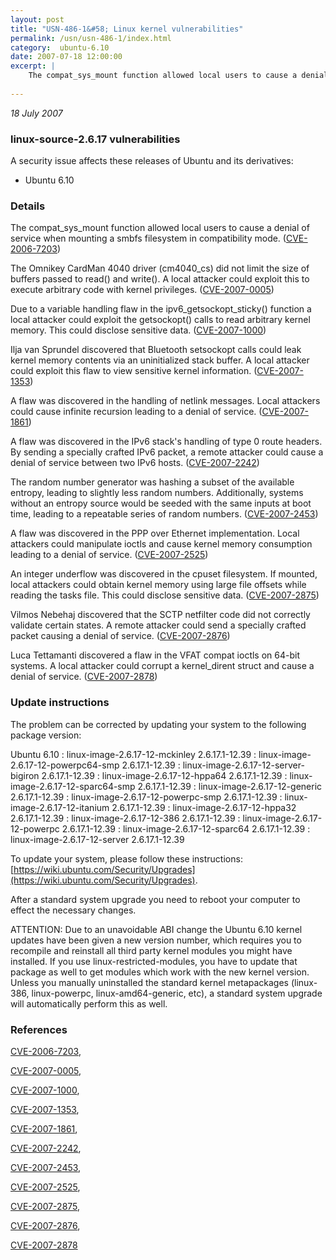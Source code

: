 ```yaml
---
layout: post
title: "USN-486-1&#58; Linux kernel vulnerabilities"
permalink: /usn/usn-486-1/index.html
category:  ubuntu-6.10
date: 2007-07-18 12:00:00
excerpt: |
    The compat_sys_mount function allowed local users to cause a denial of service when mounting a smbfs filesystem in compatibility mode. ([CVE-2006-7203](http://people.ubuntu.com/~ubuntu-security/cve/CVE-2006-7203))
    
--- 
```

 
 

*18 July 2007*

### linux-source-2.6.17 vulnerabilities

A security issue affects these releases of Ubuntu and its derivatives:

* Ubuntu 6.10

### Details

The compat_sys_mount function allowed local users to cause a denial of service when mounting a smbfs filesystem in compatibility mode. ([CVE-2006-7203](http://people.ubuntu.com/~ubuntu-security/cve/CVE-2006-7203))

The Omnikey CardMan 4040 driver (cm4040_cs) did not limit the size of buffers passed to read() and write(). A local attacker could exploit this to execute arbitrary code with kernel privileges. ([CVE-2007-0005](http://people.ubuntu.com/~ubuntu-security/cve/CVE-2007-0005))

Due to a variable handling flaw in the ipv6_getsockopt_sticky() function a local attacker could exploit the getsockopt() calls to read arbitrary kernel memory. This could disclose sensitive data. ([CVE-2007-1000](http://people.ubuntu.com/~ubuntu-security/cve/CVE-2007-1000))

Ilja van Sprundel discovered that Bluetooth setsockopt calls could leak kernel memory contents via an uninitialized stack buffer. A local attacker could exploit this flaw to view sensitive kernel information. ([CVE-2007-1353](http://people.ubuntu.com/~ubuntu-security/cve/CVE-2007-1353))

A flaw was discovered in the handling of netlink messages. Local attackers could cause infinite recursion leading to a denial of service. ([CVE-2007-1861](http://people.ubuntu.com/~ubuntu-security/cve/CVE-2007-1861))

A flaw was discovered in the IPv6 stack&#39;s handling of type 0 route headers. By sending a specially crafted IPv6 packet, a remote attacker could cause a denial of service between two IPv6 hosts. ([CVE-2007-2242](http://people.ubuntu.com/~ubuntu-security/cve/CVE-2007-2242))

The random number generator was hashing a subset of the available entropy, leading to slightly less random numbers. Additionally, systems without an entropy source would be seeded with the same inputs at boot time, leading to a repeatable series of random numbers. ([CVE-2007-2453](http://people.ubuntu.com/~ubuntu-security/cve/CVE-2007-2453))

A flaw was discovered in the PPP over Ethernet implementation. Local attackers could manipulate ioctls and cause kernel memory consumption leading to a denial of service. ([CVE-2007-2525](http://people.ubuntu.com/~ubuntu-security/cve/CVE-2007-2525))

An integer underflow was discovered in the cpuset filesystem. If mounted, local attackers could obtain kernel memory using large file offsets while reading the tasks file. This could disclose sensitive data. ([CVE-2007-2875](http://people.ubuntu.com/~ubuntu-security/cve/CVE-2007-2875))

Vilmos Nebehaj discovered that the SCTP netfilter code did not correctly validate certain states. A remote attacker could send a specially crafted packet causing a denial of service. ([CVE-2007-2876](http://people.ubuntu.com/~ubuntu-security/cve/CVE-2007-2876))

Luca Tettamanti discovered a flaw in the VFAT compat ioctls on 64-bit systems. A local attacker could corrupt a kernel_dirent struct and cause a denial of service. ([CVE-2007-2878](http://people.ubuntu.com/~ubuntu-security/cve/CVE-2007-2878))

### Update instructions

The problem can be corrected by updating your system to the following package version:

Ubuntu 6.10
 : linux-image-2.6.17-12-mckinley <span>2.6.17.1-12.39</span>
 : linux-image-2.6.17-12-powerpc64-smp <span>2.6.17.1-12.39</span>
 : linux-image-2.6.17-12-server-bigiron <span>2.6.17.1-12.39</span>
 : linux-image-2.6.17-12-hppa64 <span>2.6.17.1-12.39</span>
 : linux-image-2.6.17-12-sparc64-smp <span>2.6.17.1-12.39</span>
 : linux-image-2.6.17-12-generic <span>2.6.17.1-12.39</span>
 : linux-image-2.6.17-12-powerpc-smp <span>2.6.17.1-12.39</span>
 : linux-image-2.6.17-12-itanium <span>2.6.17.1-12.39</span>
 : linux-image-2.6.17-12-hppa32 <span>2.6.17.1-12.39</span>
 : linux-image-2.6.17-12-386 <span>2.6.17.1-12.39</span>
 : linux-image-2.6.17-12-powerpc <span>2.6.17.1-12.39</span>
 : linux-image-2.6.17-12-sparc64 <span>2.6.17.1-12.39</span>
 : linux-image-2.6.17-12-server <span>2.6.17.1-12.39</span>

To update your system, please follow these instructions: [https://wiki.ubuntu.com/Security/Upgrades](https://wiki.ubuntu.com/Security/Upgrades).

After a standard system upgrade you need to reboot your computer to effect the necessary changes.

ATTENTION: Due to an unavoidable ABI change the Ubuntu 6.10 kernel updates have been given a new version number, which requires you to recompile and reinstall all third party kernel modules you might have installed. If you use linux-restricted-modules, you have to update that package as well to get modules which work with the new kernel version. Unless you manually uninstalled the standard kernel metapackages (linux-386, linux-powerpc, linux-amd64-generic, etc), a standard system upgrade will automatically perform this as well.

### References

 
 [CVE-2006-7203](http://people.ubuntu.com/~ubuntu-security/cve/CVE-2006-7203), 

 [CVE-2007-0005](http://people.ubuntu.com/~ubuntu-security/cve/CVE-2007-0005), 

 [CVE-2007-1000](http://people.ubuntu.com/~ubuntu-security/cve/CVE-2007-1000), 

 [CVE-2007-1353](http://people.ubuntu.com/~ubuntu-security/cve/CVE-2007-1353), 

 [CVE-2007-1861](http://people.ubuntu.com/~ubuntu-security/cve/CVE-2007-1861), 

 [CVE-2007-2242](http://people.ubuntu.com/~ubuntu-security/cve/CVE-2007-2242), 

 [CVE-2007-2453](http://people.ubuntu.com/~ubuntu-security/cve/CVE-2007-2453), 

 [CVE-2007-2525](http://people.ubuntu.com/~ubuntu-security/cve/CVE-2007-2525), 

 [CVE-2007-2875](http://people.ubuntu.com/~ubuntu-security/cve/CVE-2007-2875), 

 [CVE-2007-2876](http://people.ubuntu.com/~ubuntu-security/cve/CVE-2007-2876), 

 [CVE-2007-2878](http://people.ubuntu.com/~ubuntu-security/cve/CVE-2007-2878)
 

